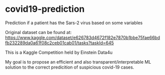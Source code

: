 # covid19-prediction
Prediction if a patient has the Sars-2 virus based on some variables

Original dataset can be found at: https://www.kaggle.com/dataset/e626783d4672f182e7870b1bbe75fae66bdfb232289da0a61f08c2ceb01cab01/tasks?taskId=645

This is a Kaggle Competition held by Einstein Data4u

My goal is to propose an efficient and also transparent/interpretable ML solution to the correct predicition of suspicious covid-19 cases.

